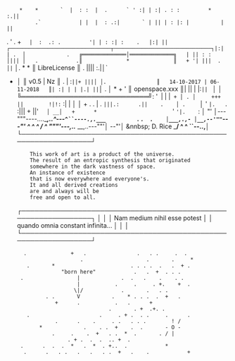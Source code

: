 
        *    *       `  |  : :  |  .      ` ' :| | :| . : :         *   :.||
             .`            | |  |  : .:|       ` | || | : |: |          | ||
  .   '          .         + `  |  :  .: .         '| | : :| :    .   |:| ||
    ┌────────────────────────────────┬───────────────────────────────┐|:| |
 .  │             .   ╔══════════════│══════════════╗   | || : :     │|||
    │   .            .║              *              ║   + '| |||  .  │|`
    │.      *      *  ║        LibreLicense         ║     . ||||  :.|│`
 +  │                 ║         v0.5 | Nz           ║   . | :`||+ |||│
    │.                ║   14-10-2017 | 06-11-2018   ║| :| | | |.| ||`│    .
    │  *     +   '    ║        openspace.xxx        ║| || | |:`|| `  │
    │                 ╚═════════════════════════════╝: '` `| | |`  + │
  . │     +++                      ||        !|!: `       :| |       │
    │         +         .      .    | .      `|||.:      .||    .    │ .    `
    │     '                           `|.   .  `:|||   + ||'     `   │
  __│   +      *                         `'       `'|.    `:         │
"'  │---"""----....____,..^---`^``----.,.___          `.    `.  .    │___,.,-
    │__,--'""`---"'   ^  ^ ^    \/  ^       """'---,..___ __,..---""'│
--"'│  &nnbsp; D. Rice       ___/ ^ ^                       ``--..,__│
    └────────────────────────────────────────────────────────────────┘
    
            This work of art is a product of the universe.
            The result of an entropic synthesis that originated
            somewhere in the dark vastness of space.
            An instance of existence
            that is now everywhere and everyone's.
            It and all derived creations
            are and always will be
            free and open to all.

    ┌────────────────────────────────────────────────────────────────┐
    │                                                                │
    │                  Nam medium nihil esse potest                  │
    │               quando omnia constant infinita...                │
    │                                                                │
    └────────────────────────────────────────────────────────────────┘    
    
          .              +   .                .   . .     .  .
                            .                    .       .     *
           .       *                        . . . .  .   .  + .
                      "born here"            .   .  +  . . .
         .                 |             .  .   .    .    . .
                           |           .     .     . +.    +  .
                          \|/            .       .   . .
                 . .       V          .    * . . .  .  +   .
                    +      .           .   .      +
                                     .       . +  .+. .
           .                      .     . + .  . .     .      .
                    .      .    .     . .   . . .        ! /
               *             .    . .  +    .  .       - O -
                   .     .    .  +   . .  *  .       . / |
                        . + .  .  .  .. +  .
         .      .  .  .  *   .  *  . +..  .            *
          .      .   . .   .   .   . .  +   .    .            +    
